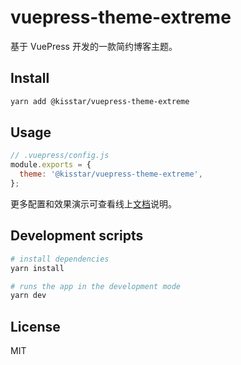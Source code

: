 # vuepress-theme-extreme

基于 VuePress 开发的一款简约博客主题。

## Install

```bash
yarn add @kisstar/vuepress-theme-extreme
```

## Usage

```js
// .vuepress/config.js
module.exports = {
  theme: '@kisstar/vuepress-theme-extreme',
};
```

更多配置和效果演示可查看线上[文档](https://kisstar.github.io/vuepress-theme-extreme/)说明。

## Development scripts

```bash
# install dependencies
yarn install

# runs the app in the development mode
yarn dev
```

## License

MIT
